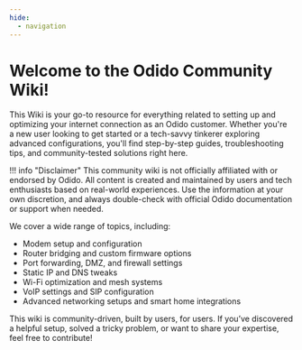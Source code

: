 ```yaml
---
hide:
  - navigation
---
```


# Welcome to the Odido Community Wiki!

This Wiki is your go-to resource for everything related to setting up and optimizing your internet connection as an Odido customer. Whether you're a new user looking to get started or a tech-savvy tinkerer exploring advanced configurations, you'll find step-by-step guides, troubleshooting tips, and community-tested solutions right here.

!!! info "Disclaimer"
    This community wiki is not officially affiliated with or endorsed by Odido. All content is created and maintained by users and tech enthusiasts based on real-world experiences. Use the information at your own discretion, and always double-check with official Odido documentation or support when needed.

We cover a wide range of topics, including:

* Modem setup and configuration
* Router bridging and custom firmware options
* Port forwarding, DMZ, and firewall settings
* Static IP and DNS tweaks
* Wi-Fi optimization and mesh systems
* VoIP settings and SIP configuration
* Advanced networking setups and smart home integrations

This wiki is community-driven, built by users, for users. If you’ve discovered a helpful setup, solved a tricky problem, or want to share your expertise, feel free to contribute!